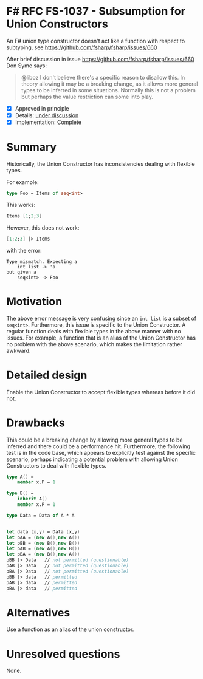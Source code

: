 # F# RFC FS-1037 - Subsumption for Union Constructors

An F# union type constructor doesn't act like a function with respect to subtyping, see https://github.com/fsharp/fsharp/issues/660

After brief discussion in issue https://github.com/fsharp/fsharp/issues/660 Don Syme says:

> @liboz I don't believe there's a specific reason to disallow this. In theory allowing it may be a breaking change, as it allows more general types to be inferred in some situations. Normally this is not a problem but perhaps the value restriction can some into play.


* [x] Approved in principle
* [x] Details: [under discussion](https://github.com/fsharp/fslang-design/issues/219)
* [x] Implementation: [Complete](https://github.com/dotnet/fsharp/pull/5030)

# Summary
[summary]: #summary

Historically, the Union Constructor has inconsistencies dealing with flexible types. 

For example:

```fsharp
type Foo = Items of seq<int>
```

This works:

```fsharp
Items [1;2;3]
```

However, this does not work:

```fsharp
[1;2;3] |> Items
```

with the error:

```
Type mismatch. Expecting a
    int list -> 'a    
but given a
    seq<int> -> Foo
 ```
    
# Motivation
[motivation]: #motivation

The above error message is very confusing since an `int list` is a subset of `seq<int>`. Furthermore, this issue is specific to the Union Constructor. A regular function deals with flexible types in the above manner with no issues. For example, a function that is an alias of the Union Constructor has no problem with the above scenario, which makes the limitation rather awkward.

# Detailed design
[design]: #detailed-design

Enable the Union Constructor to accept flexible types whereas before it did not.

# Drawbacks
[drawbacks]: #drawbacks

This could be a breaking change by allowing more general types to be inferred and there could be a performance hit. Furthermore, the following test is in the code base, which appears to explicitly test against the specific scenario, perhaps indicating a potential problem with allowing Union Constructors to deal with flexible types.

```fsharp
type A() = 
    member x.P = 1

type B() = 
    inherit A()
    member x.P = 1

type Data = Data of A * A


let data (x,y) = Data (x,y)
let pAA = (new A(),new A()) 
let pBB = (new B(),new B())
let pAB = (new A(),new B())
let pBA = (new B(),new A())
pBB |> Data   // not permitted (questionable)
pAB |> Data   // not permitted (questionable)
pBA |> Data   // not permitted (questionable)
pBB |> data   // permitted
pAB |> data   // permitted
pBA |> data   // permitted
```

# Alternatives
[alternatives]: #alternatives

Use a function as an alias of the union constructor.

# Unresolved questions
[unresolved]: #unresolved-questions

None.
